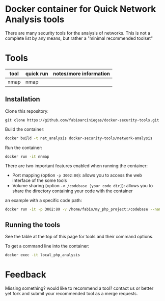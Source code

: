 # Docker container for Quick Network Analysis tools

There are many security tools for the analysis of networks.  This is not a complete list by any means, but rather a "minimal recommended toolset" 

# Tools 

| tool      | quick run                     | notes/more information                                                                          |
|-----------|--------------------------------|--------------------------------------------------------------------------------|
| nmap | nmap |                                                                                |


## Installation

Clone this repository:

```
git clone https://github.com/fabioarciniegas/docker-security-tools.git
```

Build the container:

```bash
docker build -t net_analysis docker-security-tools/network-analysis
```

Run the container:

```bash
docker run -it nnmap
```

There are two important features enabled when running the container:
 - Port mapping (option `-p 3002:80`): allows you to access the web interface of the some tools
 - Volume sharing (option `-v /codebase [your code dir]`): allows you to share the directory containing your code with the container

an example with a specific code path:

```bash
docker run -it -p 3002:80 -v /home/fabio/my_php_project:/codebase --name local_php_analysis php_analysis
```

## Running the tools 

See the table at the top of this page for tools and their command options.

To get a command line into the container:

```bash
docker exec -it local_php_analysis
```


# Feedback

Missing something? would like to recommend a tool? contact us or better yet fork and submit your recommended tool as a merge requests.

